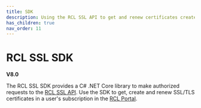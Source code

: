 ```yaml
---
title: SDK
description: Using the RCL SSL API to get and renew certificates created in the RCL SSL portal
has_children: true
nav_order: 11
---
```


# RCL SSL SDK
**V8.0**

The RCL SSL SDK provides a C# .NET Core library to make authorized requests to the [RCL SSL API](../api/api.md). Use the SDK to get, create and renew SSL/TLS certificates in a user's subscription in the [RCL Portal](../portal/portal.md).